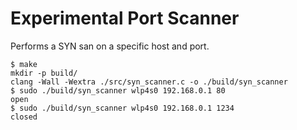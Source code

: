 # Experimental Port Scanner

Performs a SYN san on a specific host and port.

```
$ make
mkdir -p build/
clang -Wall -Wextra ./src/syn_scanner.c -o ./build/syn_scanner
$ sudo ./build/syn_scanner wlp4s0 192.168.0.1 80
open
$ sudo ./build/syn_scanner wlp4s0 192.168.0.1 1234
closed
```

